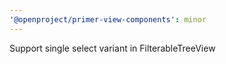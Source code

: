 ```yaml
---
'@openproject/primer-view-components': minor
---
```


Support single select variant in FilterableTreeView
